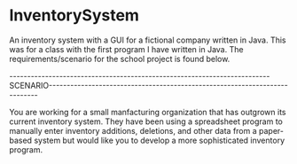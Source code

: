 # InventorySystem
An inventory system with a GUI for a fictional company written in Java. This was for a class with the first program
I have written in Java. The requirements/scenario for the school project is found below.

-------------------------------------------------------------------------SCENARIO---------------------------------------------------------------------------

You are working for a small manfacturing organization that has outgrown its current inventory system. They have been using a spreadsheet program to manually
enter inventory additions, deletions, and other data from a paper-based system but would like you to develop a more sophisticated inventory program.
